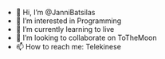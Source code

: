 - 👋 Hi, I’m @JanniBatsilas
- 👀 I’m interested in Programming
- 🌱 I’m currently learning to live
- 💞️ I’m looking to collaborate on ToTheMoon
- 📫 How to reach me: Telekinese

<!---
JanniBatsilas/JanniBatsilas is a ✨ special ✨ repository because its `README.md` (this file) appears on your GitHub profile.
You can click the Preview link to take a look at your changes.
--->

